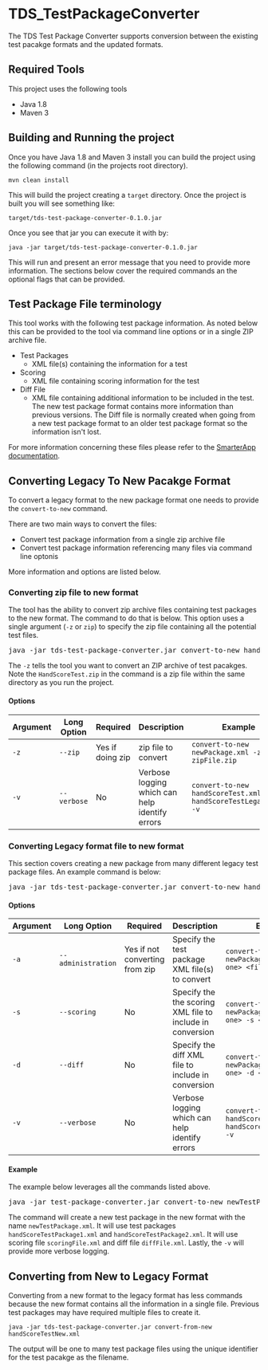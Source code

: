 # TDS_TestPackageConverter
The TDS Test Package Converter supports conversion between the existing test pacakge formats and the updated formats.  

## Required Tools
This project uses the following tools

* Java 1.8
* Maven 3

## Building and Running the project
Once you have Java 1.8 and Maven 3 install you can build the project using the following command (in the projects root directory).

`mvn clean install`

This will build the project creating a `target` directory.  Once the project is built you will see something like:

`target/tds-test-package-converter-0.1.0.jar`

Once you see that jar you can execute it with by:

`java -jar target/tds-test-package-converter-0.1.0.jar`

This will run and present an error message that you need to provide more information.  The sections below cover the required commands an the optional flags that can be provided.

## Test Package File terminology
This tool works with the following test package information.  As noted below this can be provided to the tool via command line options or in a single ZIP archive file.

* Test Packages
	* XML file(s) containing the information for a test
* Scoring 
	* XML file containing scoring information for the test
* Diff File
	* XML file containing additional information to be included in the test.  The new test package format contains more information than previous versions.  The Diff file is normally created when going from a new test package format to an older test package format so the information isn't lost.

For more information concerning these files please refer to the [SmarterApp documentation](http://www.smarterapp.org/specifications.html).

## Converting Legacy To New Pacakge Format
To convert a legacy format to the new package format one needs to provide the `convert-to-new` command.  

There are two main ways to convert the files:

* Convert test package information from a single zip archive file
* Convert test package information referencing many files via command line optonis

More information and options are listed below.

### Converting zip file to new format
The tool has the ability to convert zip archive files containing test packages to the new format.  The command to do that is below.  This option uses a single argument (`-z` or `zip`) to specify the zip file containing all the potential test files.  

<pre>
java -jar tds-test-package-converter.jar convert-to-new handScoreTest.xml -z HandScoreTest.zip
</pre>

The `-z` tells the tool you want to convert an ZIP archive of test pacakges.  Note the `HandScoreTest.zip` in the command is a zip file within the same directory as you run the project.  

#### Options

| Argument | Long Option | Required | Description | Example |
| -------- | ----------- | -------- | ----------- | ------- |
| `-z` | `--zip` | Yes if doing zip | zip file to convert | `convert-to-new newPackage.xml -z zipFile.zip`|
| `-v` | `--verbose` | No | Verbose logging which can help identify errors | `convert-to-new handScoreTest.xml -a handScoreTestLegacy.xml -v`

### Converting Legacy format file to new format

This section covers creating a new package from many different legacy test package files.  An example command is below:

<pre>
java -jar tds-test-package-converter.jar convert-to-new handScoreTest.xml -a handScoreTestLegacy.xml
</pre>

#### Options

| Argument | Long Option | Required | Description | Example |
| -------- | ----------- | -------- | ----------- | ------- |
| `-a` | `--administration` | Yes if not converting from zip | Specify the test package XML file(s) to convert | `convert-to-new newPackage.xml -a <file one> <file two>` |
| `-s` | `--scoring` | No | Specify the the scoring XML file to include in conversion | `convert-to-new newPackage.xml -a <file one> -s <score file>` |
| `-d` | `--diff` | No | Specify the diff XML file to include in conversion | `convert-to-new newPackage.xml -a <file one> -d <diff file>`
| `-v` | `--verbose` | No | Verbose logging which can help identify errors | `convert-to-new handScoreTest.xml -a handScoreTestLegacy.xml -v`

#### Example
The example below leverages all the commands listed above.  

<pre>
java -jar test-package-converter.jar convert-to-new newTestPackage.xml -a handScoreTestPackage1.xml handScoreTestPackage2.xml -s scoringFile.xml -d diffFile.xml -v
</pre>

The command will create a new test package in the new format with the name `newTestPackage.xml`.  It will use test packages `handScoreTestPackage1.xml` and `handScoreTestPackage2.xml`.  It will use scoring file `scoringFile.xml` and diff file `diffFile.xml`.  Lastly, the `-v` will provide more verbose logging.


## Converting from New to Legacy Format

Converting from a new format to the legacy format has less commands because the new format contains all the information in a single file.  Previous test packages may have required multiple files to create it.

`java -jar tds-test-package-converter.jar convert-from-new handScoreTestNew.xml`

The output will be one to many test package files using the unique identifier for the test pacakge as the filename.




